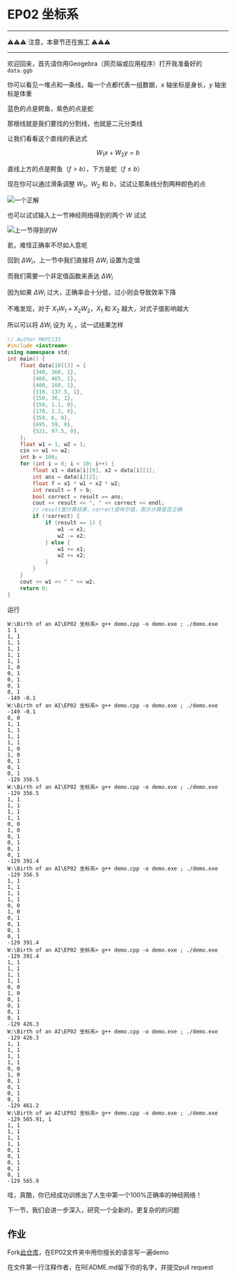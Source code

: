# EP02 坐标系

----

⚠⚠⚠ 注意，本章节还在施工 ⚠⚠⚠

----

欢迎回来，首先请你用Geogebra（网页端或应用程序）打开我准备好的 `data.ggb`

你可以看见一堆点和一条线，每一个点都代表一组数据，$x$ 轴坐标是身长，$y$ 轴坐标是体重

蓝色的点是鳄鱼，紫色的点是蛇

那根线就是我们要找的分割线，也就是二元分类线

让我们看看这个直线的表达式

$$
W_1x+W_2y=b
$$

直线上方的点是鳄鱼（$f>b$），下方是蛇（$f\leqslant b$）

现在你可以通过滑条调整 $W_1$，$W_2$ 和 $b$，试试让那条线分割两种颜色的点

![一个正解](images/01.png)

也可以试试输入上一节神经网络得到的两个 $W$ 试试

![上一节得到的W](images/02.png)

氦，难怪正确率不尽如人意呢

回到 $\Delta W_i$，上一节中我们直接将 $\Delta W_i$ 设置为定值

而我们需要一个非定值函数来表达 $\Delta W_i$

因为如果 $\Delta W_i$ 过大，正确率会十分低，过小则会导致效率下降

不难发现，对于 $X_1W_1+X_2W_2$，$X_1$ 和 $X_2$ 越大，对式子值影响越大

所以可以将 $\Delta W_i$ 设为 $X_i$ ，试一试结果怎样

```cpp
// Author MHYC133
#include <iostream>
using namespace std;
int main() {
    float data[10][3] = {
        {340, 360, 1},
        {460, 465, 1},
        {400, 160, 1},
        {316, 137.5, 1},
        {150, 36, 1},
        {150, 1.1, 0},
        {170, 2.3, 0},
        {359, 6, 0},
        {695, 59, 0},
        {521, 97.5, 0},
    };
    float w1 = 1, w2 = 1;
    cin >> w1 >> w2;
    int b = 100;
    for (int i = 0; i < 10; i++) {
        float x1 = data[i][0], x2 = data[i][1];
        int ans = data[i][2];
        float f = x1 * w1 + x2 * w2;
        int result = f > b;
        bool correct = result == ans;
        cout << result << ", " << correct << endl;
        // result是计算结果，correct是布尔值，表示计算是否正确
        if (!correct) {
            if (result == 1) {
                w1 -= x1;
                w2 -= x2;
            } else {
                w1 += x1;
                w2 += x2;
            }
        }
    }
    cout << w1 << " " << w2;
    return 0;
}
```

运行

```shell
W:\Birth of an AI\EP02 坐标系> g++ demo.cpp -o demo.exe ; ./demo.exe
1 1
1, 1
1, 1
1, 1
1, 1
1, 1
1, 0
0, 1
0, 1
0, 1
0, 1
-149 -0.1
W:\Birth of an AI\EP02 坐标系> g++ demo.cpp -o demo.exe ; ./demo.exe
-149 -0.1
0, 0
1, 1
1, 1
1, 1
1, 1
1, 0
1, 0
0, 1
0, 1
0, 1
-129 356.5
W:\Birth of an AI\EP02 坐标系> g++ demo.cpp -o demo.exe ; ./demo.exe
-129 356.5
1, 1
1, 1
1, 1
1, 1
0, 0
1, 0
0, 1
0, 1
0, 1
0, 1
-129 391.4
W:\Birth of an AI\EP02 坐标系> g++ demo.cpp -o demo.exe ; ./demo.exe
-129 356.5
1, 1
1, 1
1, 1
1, 1
0, 0
1, 0
0, 1
0, 1
0, 1
0, 1
-129 391.4
W:\Birth of an AI\EP02 坐标系> g++ demo.cpp -o demo.exe ; ./demo.exe
-129 391.4
1, 1
1, 1
1, 1
1, 1
0, 0
1, 0
0, 1
0, 1
0, 1
0, 1
-129 426.3
W:\Birth of an AI\EP02 坐标系> g++ demo.cpp -o demo.exe ; ./demo.exe
-129 426.3
1, 1
1, 1
1, 1
1, 1
0, 0
1, 0
0, 1
0, 1
0, 1
0, 1
-129 461.2
W:\Birth of an AI\EP02 坐标系> g++ demo.cpp -o demo.exe ; ./demo.exe
-129 565.91, 1
1, 1
1, 1
1, 1
1, 1
0, 1
0, 1
0, 1
0, 1
0, 1
-129 565.9
```

哇，真酷，你已经成功训练出了人生中第一个100%正确率的神经网络！

下一节，我们会进一步深入，研究一个全新的，更复杂的的问题

## 作业

Fork[此仓库](https://github.com/MHYCWasTaken/Birth-of-an-AI)，在EP02文件夹中用你擅长的语言写一遍demo

在文件第一行注释作者，在README.md留下你的名字，并提交pull request